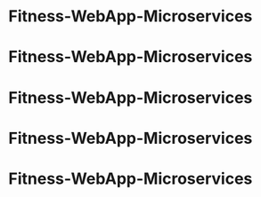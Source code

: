 # Fitness-WebApp-Microservices
# Fitness-WebApp-Microservices
# Fitness-WebApp-Microservices
# Fitness-WebApp-Microservices
# Fitness-WebApp-Microservices
